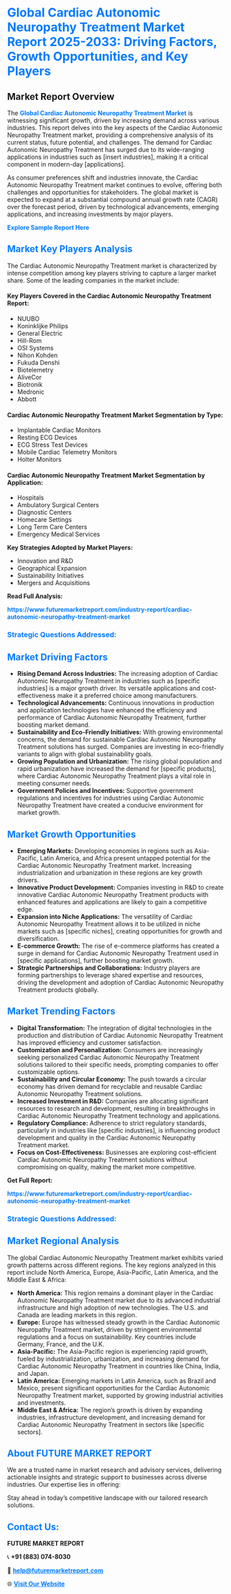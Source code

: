 <h1 style="color: #007BFF;">Global Cardiac Autonomic Neuropathy Treatment Market Report 2025-2033: Driving Factors, Growth Opportunities, and Key Players</h1>

<section id="overview">
<h2>Market Report Overview</h2>
<p>The <a href="https://www.futuremarketreport.com/industry-report/cardiac-autonomic-neuropathy-treatment-market" style="color: #007BFF; text-decoration: none;"><strong>Global Cardiac Autonomic Neuropathy Treatment Market</strong></a> is witnessing significant growth, driven by increasing demand across various industries. This report delves into the key aspects of the Cardiac Autonomic Neuropathy Treatment market, providing a comprehensive analysis of its current status, future potential, and challenges. The demand for Cardiac Autonomic Neuropathy Treatment has surged due to its wide-ranging applications in industries such as [insert industries], making it a critical component in modern-day [applications].</p>
<p>As consumer preferences shift and industries innovate, the Cardiac Autonomic Neuropathy Treatment market continues to evolve, offering both challenges and opportunities for stakeholders. The global market is expected to expand at a substantial compound annual growth rate (CAGR) over the forecast period, driven by technological advancements, emerging applications, and increasing investments by major players.</p>
</section>

<section id="overview">
<p><a href="https://www.futuremarketreport.com/request-sample/reportId=34088" style="color: #007BFF; text-decoration: none;"><strong>Explore Sample Report Here</strong></a></p>
</section>

<section id="key-players">
<h2 style="color: #007BFF;">Market Key Players Analysis</h2>
<p>The Cardiac Autonomic Neuropathy Treatment market is characterized by intense competition among key players striving to capture a larger market share. Some of the leading companies in the market include:</p>
<h4>Key Players Covered in the Cardiac Autonomic Neuropathy Treatment Report:</h4>
<ul><li>NUUBO</li><li>Koninklijke Philips</li><li>General Electric</li><li>Hill-Rom</li><li>OSI Systems</li><li>Nihon Kohden</li><li>Fukuda Denshi</li><li>Biotelemetry</li><li>AliveCor</li><li>Biotronik</li><li>Medronic</li><li>Abbott</li></ul>
<h4>Cardiac Autonomic Neuropathy Treatment Market Segmentation by Type:</h4>
<ul><li>Implantable Cardiac Monitors</li><li>Resting ECG Devices</li><li>ECG Stress Test Devices</li><li>Mobile Cardiac Telemetry Monitors</li><li>Holter Monitors</li></ul>

<h4>Cardiac Autonomic Neuropathy Treatment Market Segmentation by Application:</h4>
<ul><li>Hospitals</li><li>Ambulatory Surgical Centers</li><li>Diagnostic Centers</li><li>Homecare Settings</li><li>Long Term Care Centers</li><li>Emergency Medical Services</li></ul>
<p><strong>Key Strategies Adopted by Market Players:</strong></p>
<ul>
<li>Innovation and R&D</li>
<li>Geographical Expansion</li>
<li>Sustainability Initiatives</li>
<li>Mergers and Acquisitions</li>
</ul>
</section>

<section>
<p><strong>Read Full Analysis: </strong></p><a href="https://www.futuremarketreport.com/industry-report/cardiac-autonomic-neuropathy-treatment-market" style="color: #007BFF; text-decoration: none;"><strong>https://www.futuremarketreport.com/industry-report/cardiac-autonomic-neuropathy-treatment-market</strong></a>
<h3 style="color: #007BFF;">Strategic Questions Addressed:</h3>
</section>

<section id="driving-factors">
<h2 style="color: #007BFF;">Market Driving Factors</h2>
<ul>
<li><strong>Rising Demand Across Industries:</strong> The increasing adoption of Cardiac Autonomic Neuropathy Treatment in industries such as [specific industries] is a major growth driver. Its versatile applications and cost-effectiveness make it a preferred choice among manufacturers.</li>
<li><strong>Technological Advancements:</strong> Continuous innovations in production and application technologies have enhanced the efficiency and performance of Cardiac Autonomic Neuropathy Treatment, further boosting market demand.</li>
<li><strong>Sustainability and Eco-Friendly Initiatives:</strong> With growing environmental concerns, the demand for sustainable Cardiac Autonomic Neuropathy Treatment solutions has surged. Companies are investing in eco-friendly variants to align with global sustainability goals.</li>
<li><strong>Growing Population and Urbanization:</strong> The rising global population and rapid urbanization have increased the demand for [specific products], where Cardiac Autonomic Neuropathy Treatment plays a vital role in meeting consumer needs.</li>
<li><strong>Government Policies and Incentives:</strong> Supportive government regulations and incentives for industries using Cardiac Autonomic Neuropathy Treatment have created a conducive environment for market growth.</li>
</ul>
</section>

<section id="growth-opportunities">
<h2 style="color: #007BFF;">Market Growth Opportunities</h2>
<ul>
<li><strong>Emerging Markets:</strong> Developing economies in regions such as Asia-Pacific, Latin America, and Africa present untapped potential for the Cardiac Autonomic Neuropathy Treatment market. Increasing industrialization and urbanization in these regions are key growth drivers.</li>
<li><strong>Innovative Product Development:</strong> Companies investing in R&D to create innovative Cardiac Autonomic Neuropathy Treatment products with enhanced features and applications are likely to gain a competitive edge.</li>
<li><strong>Expansion into Niche Applications:</strong> The versatility of Cardiac Autonomic Neuropathy Treatment allows it to be utilized in niche markets such as [specific niches], creating opportunities for growth and diversification.</li>
<li><strong>E-commerce Growth:</strong> The rise of e-commerce platforms has created a surge in demand for Cardiac Autonomic Neuropathy Treatment used in [specific applications], further boosting market growth.</li>
<li><strong>Strategic Partnerships and Collaborations:</strong> Industry players are forming partnerships to leverage shared expertise and resources, driving the development and adoption of Cardiac Autonomic Neuropathy Treatment products globally.</li>
</ul>
</section>

<section id="trending-factors">
<h2 style="color: #007BFF;">Market Trending Factors</h2>
<ul>
<li><strong>Digital Transformation:</strong> The integration of digital technologies in the production and distribution of Cardiac Autonomic Neuropathy Treatment has improved efficiency and customer satisfaction.</li>
<li><strong>Customization and Personalization:</strong> Consumers are increasingly seeking personalized Cardiac Autonomic Neuropathy Treatment solutions tailored to their specific needs, prompting companies to offer customizable options.</li>
<li><strong>Sustainability and Circular Economy:</strong> The push towards a circular economy has driven demand for recyclable and reusable Cardiac Autonomic Neuropathy Treatment solutions.</li>
<li><strong>Increased Investment in R&D:</strong> Companies are allocating significant resources to research and development, resulting in breakthroughs in Cardiac Autonomic Neuropathy Treatment technology and applications.</li>
<li><strong>Regulatory Compliance:</strong> Adherence to strict regulatory standards, particularly in industries like [specific industries], is influencing product development and quality in the Cardiac Autonomic Neuropathy Treatment market.</li>
<li><strong>Focus on Cost-Effectiveness:</strong> Businesses are exploring cost-efficient Cardiac Autonomic Neuropathy Treatment solutions without compromising on quality, making the market more competitive.</li>
</ul>
</section>

<section>
<p><strong>Get Full Report: </strong></p><a href="https://www.futuremarketreport.com/industry-report/cardiac-autonomic-neuropathy-treatment-market" style="color: #007BFF; text-decoration: none;"><strong>https://www.futuremarketreport.com/industry-report/cardiac-autonomic-neuropathy-treatment-market</strong></a>
<h3 style="color: #007BFF;">Strategic Questions Addressed:</h3>
</section>


<section id="regional-analysis">
<h2 style="color: #007BFF;">Market Regional Analysis</h2>
<p>The global Cardiac Autonomic Neuropathy Treatment market exhibits varied growth patterns across different regions. The key regions analyzed in this report include North America, Europe, Asia-Pacific, Latin America, and the Middle East & Africa:</p>
<ul>
<li><strong>North America:</strong> This region remains a dominant player in the Cardiac Autonomic Neuropathy Treatment market due to its advanced industrial infrastructure and high adoption of new technologies. The U.S. and Canada are leading markets in this region.</li>
<li><strong>Europe:</strong> Europe has witnessed steady growth in the Cardiac Autonomic Neuropathy Treatment market, driven by stringent environmental regulations and a focus on sustainability. Key countries include Germany, France, and the U.K.</li>
<li><strong>Asia-Pacific:</strong> The Asia-Pacific region is experiencing rapid growth, fueled by industrialization, urbanization, and increasing demand for Cardiac Autonomic Neuropathy Treatment in countries like China, India, and Japan.</li>
<li><strong>Latin America:</strong> Emerging markets in Latin America, such as Brazil and Mexico, present significant opportunities for the Cardiac Autonomic Neuropathy Treatment market, supported by growing industrial activities and investments.</li>
<li><strong>Middle East & Africa:</strong> The region’s growth is driven by expanding industries, infrastructure development, and increasing demand for Cardiac Autonomic Neuropathy Treatment in sectors like [specific sectors].</li>
</ul>
</section>

<footer>
<h2 style="color: #007BFF;">About FUTURE MARKET REPORT</h2>
<p>We are a trusted name in market research and advisory services, delivering actionable insights and strategic support to businesses across diverse industries. Our expertise lies in offering:</p>

<p>Stay ahead in today’s competitive landscape with our tailored research solutions.</p>

<h2 style="color: #007BFF;">Contact Us:</h2>
<p><strong>FUTURE MARKET REPORT</strong></p>
<p>📞 <strong>+91 (883) 074-8030</strong></p>
<p>📧 <strong><a href="mailto:help@futuremarketreport.com" style="color: #007BFF;">help@futuremarketreport.com</a></strong></p>
<p>🌐 <strong><a href="https://www.futuremarketreport.com/" style="color: #007BFF;">Visit Our Website</a></strong></p>
</footer>